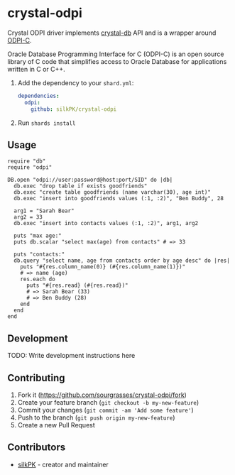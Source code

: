 # crystal-odpi

Crystal ODPI driver implements [crystal-db](https://github.com/crystal-lang/crystal-db) API and is a wrapper around [ODPI-C](https://github.com/oracle/odpi).

Oracle Database Programming Interface for C (ODPI-C) is an open source library of C code that simplifies access to Oracle Database for applications written in C or C++.

1. Add the dependency to your `shard.yml`:

   ```yaml
   dependencies:
     odpi:
       github: silkPK/crystal-odpi
   ```

2. Run `shards install`

## Usage

```crystal
require "db"
require "odpi"

DB.open "odpi://user:password@host:port/SID" do |db|
  db.exec "drop table if exists goodfriends"
  db.exec "create table goodfriends (name varchar(30), age int)"
  db.exec "insert into goodfriends values (:1, :2)", "Ben Buddy", 28

  arg1 = "Sarah Bear"
  arg2 = 33
  db.exec "insert into contacts values (:1, :2)", arg1, arg2

  puts "max age:"
  puts db.scalar "select max(age) from contacts" # => 33

  puts "contacts:"
  db.query "select name, age from contacts order by age desc" do |res|
    puts "#{res.column_name(0)} (#{res.column_name(1)})"
    # => name (age)
    res.each do
      puts "#{res.read} (#{res.read})"
      # => Sarah Bear (33)
      # => Ben Buddy (28)
    end
  end
end
```

## Development

TODO: Write development instructions here

## Contributing

1. Fork it (<https://github.com/sourgrasses/crystal-odpi/fork>)
2. Create your feature branch (`git checkout -b my-new-feature`)
3. Commit your changes (`git commit -am 'Add some feature'`)
4. Push to the branch (`git push origin my-new-feature`)
5. Create a new Pull Request

## Contributors

- [silkPK](https://github.com/your-github-user) - creator and maintainer
